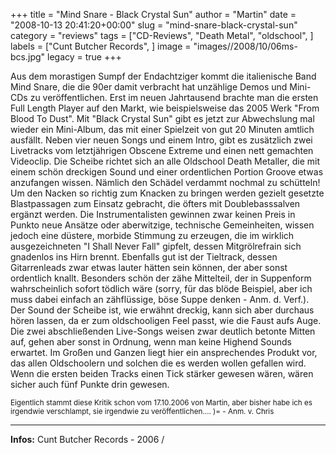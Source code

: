+++
title = "Mind Snare - Black Crystal Sun"
author = "Martin"
date = "2008-10-13 20:41:20+00:00"
slug = "mind-snare-black-crystal-sun"
category = "reviews"
tags = ["CD-Reviews", "Death Metal", "oldschool", ]
labels = ["Cunt Butcher Records", ]
image = "images//2008/10/06ms-bcs.jpg"
legacy = true
+++


Aus dem morastigen Sumpf der Endachtziger kommt die italienische Band Mind Snare, die die 90er damit verbracht hat unzählige Demos und Mini-CDs zu veröffentlichen. Erst im neuen Jahrtausend brachte man die ersten Full Length Player auf den Markt, wie beispielsweise das 2005 Werk "From Blood To Dust".
Mit "Black Crystal Sun" gibt es jetzt zur Abwechslung mal wieder ein Mini-Album, das mit einer Spielzeit von gut 20 Minuten amtlich ausfällt. Neben vier neuen Songs und einem Intro, gibt es zusätzlich zwei Livetracks vom letztjährigen Obscene Extreme und einen nett gemachten Videoclip.
Die Scheibe richtet sich an alle Oldschool Death Metaller, die mit einem schön dreckigen Sound und einer ordentlichen Portion Groove etwas anzufangen wissen. Nämlich den Schädel verdammt nochmal zu schütteln! Um den Nacken so richtig zum Knacken zu bringen werden gezielt gesetzte Blastpassagen zum Einsatz gebracht, die öfters mit Doublebasssalven ergänzt werden. Die Instrumentalisten gewinnen zwar keinen Preis in Punkto neue Ansätze oder aberwitzige, technische Gemeinheiten, wissen jedoch eine düstere, morbide Stimmung zu erzeugen, die im wirklich ausgezeichneten "I Shall Never Fall" gipfelt, dessen Mitgrölrefrain sich gnadenlos ins Hirn brennt. Ebenfalls gut ist der Tieltrack, dessen Gitarrenleads zwar etwas lauter hätten sein können, der aber sonst ordentlich knallt. Besonders schön der zähe Mittelteil, der in Suppenform wahrscheinlich sofort tödlich wäre (sorry, für das blöde Beispiel, aber ich muss dabei einfach an zähflüssige, böse Suppe denken - Anm. d. Verf.). Der Sound der Scheibe ist, wie erwähnt dreckig, kann sich aber durchaus hören lassen, da er zum oldschooligen Feel passt, wie die Faust aufs Auge.
Die zwei abschließenden Live-Songs weisen zwar deutlich betonte Mitten auf, gehen aber sonst in Ordnung, wenn man keine Highend Sounds erwartet.
Im Großen und Ganzen liegt hier ein ansprechendes Produkt vor, das allen Oldschoolern und solchen die es werden wollen gefallen wird. Wenn die ersten beiden Tracks einen Tick stärker gewesen wären, wären sicher auch fünf Punkte drin gewesen.

<small>
Eigentlich stammt diese Kritik schon vom 17.10.2006 von Martin, aber bisher habe ich es irgendwie verschlampt, sie irgendwie zu veröffentlichen…. )= - Anm. v. Chris
</small>




---
**Infos:**
Cunt Butcher Records - 2006 / 
